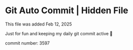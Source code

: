 # Git Auto Commit | Hidden File

This file was added Feb 12, 2025

Just for fun and keeping my daily git commit active 🤪

commit number: 3597
